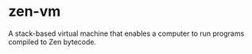 # zen-vm
A stack-based virtual machine that enables a computer to run programs compiled to Zen bytecode.
